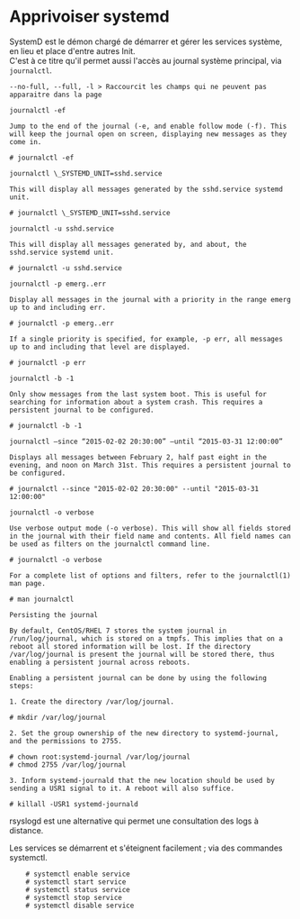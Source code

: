 # Apprivoiser systemd
SystemD est le démon chargé de démarrer et gérer les services système, en lieu et place d'entre autres Init.  
C'est à ce titre qu'il permet aussi l'accès au journal système principal, via `journalctl`.  

    --no-full, --full, -l > Raccourcit les champs qui ne peuvent pas apparaitre dans la page

    journalctl -ef

    Jump to the end of the journal (-e, and enable follow mode (-f). This will keep the journal open on screen, displaying new messages as they come in.

    # journalctl -ef

    journalctl \_SYSTEMD_UNIT=sshd.service

    This will display all messages generated by the sshd.service systemd unit.

    # journalctl \_SYSTEMD_UNIT=sshd.service

    journalctl -u sshd.service

    This will display all messages generated by, and about, the sshd.service systemd unit.

    # journalctl -u sshd.service

    journalctl -p emerg..err

    Display all messages in the journal with a priority in the range emerg up to and including err.

    # journalctl -p emerg..err

    If a single priority is specified, for example, -p err, all messages up to and including that level are displayed.

    # journalctl -p err

    journalctl -b -1

    Only show messages from the last system boot. This is useful for searching for information about a system crash. This requires a persistent journal to be configured.

    # journalctl -b -1

    journalctl –since “2015-02-02 20:30:00” –until “2015-03-31 12:00:00”

    Displays all messages between February 2, half past eight in the evening, and noon on March 31st. This requires a persistent journal to be configured.

    # journalctl --since "2015-02-02 20:30:00" --until "2015-03-31 12:00:00"

    journalctl -o verbose

    Use verbose output mode (-o verbose). This will show all fields stored in the journal with their field name and contents. All field names can be used as filters on the journalctl command line.

    # journalctl -o verbose

    For a complete list of options and filters, refer to the journalctl(1) man page.

    # man journalctl

    Persisting the journal

    By default, CentOS/RHEL 7 stores the system journal in /run/log/journal, which is stored on a tmpfs. This implies that on a reboot all stored information will be lost. If the directory /var/log/journal is present the journal will be stored there, thus enabling a persistent journal across reboots.

    Enabling a persistent journal can be done by using the following steps:

    1. Create the directory /var/log/journal.

    # mkdir /var/log/journal

    2. Set the group ownership of the new directory to systemd-journal, and the permissions to 2755.

    # chown root:systemd-journal /var/log/journal
    # chmod 2755 /var/log/journal

    3. Inform systemd-journald that the new location should be used by sending a USR1 signal to it. A reboot will also suffice.

    # killall -USR1 systemd-journald

rsyslogd est une alternative qui permet une consultation des logs à distance.

Les services se démarrent et s'éteignent facilement ; via des commandes systemctl.

        # systemctl enable service
        # systemctl start service
        # systemctl status service
        # systemctl stop service
        # systemctl disable service
